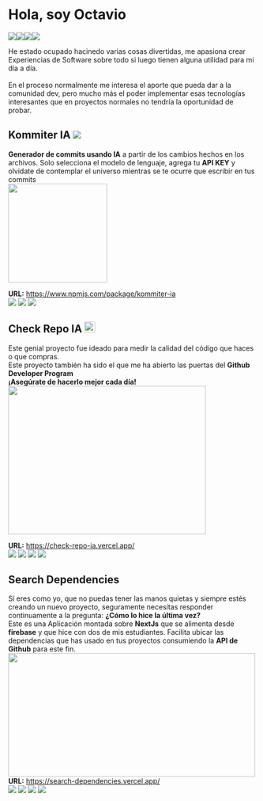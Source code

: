 # Hola, soy Octavio
<div style="display:flex; flex-direction:row">
  <a href="https://zenx5.pro"><img src="https://img.shields.io/badge/Status-Always Up-lightgreen?style=plastic"/></a>
  <a href="https://www.linkedin.com/in/zenx5/"><img src="https://img.shields.io/badge/LinkedIn-Perfil-blue?style=plastic&logo=linkedin"/></a>
  <a href="mailto:omartinez1618@gmail.com"><img src="https://img.shields.io/badge/Mail-omartinez1618@gmail.com-red?style=plastic&logo=gmail"/></a>
  <a href="https://api.whatsapp.com/send/?phone=58460644067&text&app_absent=0"><img src="https://img.shields.io/badge/Whatasapp-+584125292507-lightgreen?style=plastic&logo=whatsapp"/></a>
</div>

He estado ocupado hacinedo varias cosas divertidas, me apasiona crear Experiencias de Software sobre todo si luego tienen alguna utilidad para mi día a día.<br/><br/>
En el proceso normalmente me interesa el aporte que pueda dar a la comunidad dev, pero mucho más el poder implementar esas tecnologías interesantes que en proyectos normales no tendría la oportunidad de probar.



## Kommiter IA <img src="https://img.shields.io/badge/KommiterIA-red?style=plastic&logo=npm" />
<div><b>Generador de commits usando IA</b> a partir de los cambios hechos en los archivos. Solo selecciona el modelo de lenguaje, agrega tu <b>API KEY</b> y olvidate de contemplar el universo mientras se te ocurre que escribir en tus commits</div>
<div>
  <img src="https://github.com/user-attachments/assets/d15f0b10-a1ae-4759-a9b8-d6cef98bb217" width="200" height="200" />
</div>

**URL:** https://www.npmjs.com/package/kommiter-ia <br/>
<img src="https://img.shields.io/badge/NPM-red?style=plastic&logo=npm"/>
<img src="https://img.shields.io/badge/Typescript-white?style=plastic&logo=typescript"/>
<img src="https://img.shields.io/badge/Git-white?style=plastic&logo=git"/>

## Check Repo IA  <img src="https://check-repo-ia.vercel.app/check.svg" width="22" height="22"  />
Este genial proyecto fue ideado para medir la calidad del código que haces o que compras. <br/>
Este proyecto también ha sido el que me ha abierto las puertas del **Github Developer Program** <br/>
**¡Asegúrate de hacerlo mejor cada día!** <br/>
<img src="https://github.com/user-attachments/assets/57e8c88c-1d0d-4f1a-a6ef-b6169adcea0d" width="400" height="300"/><br/>

**URL:** https://check-repo-ia.vercel.app/ <br/>
<img src="https://img.shields.io/badge/Typescript-white?style=plastic&logo=typescript"/>
<img src="https://img.shields.io/badge/Github%20API-black?style=plastic&logo=github"/>
<img src="https://img.shields.io/badge/HTML-white?style=plastic&logo=html5"/>
<img src="https://img.shields.io/badge/Tailwindcss-white?style=plastic&logo=tailwindcss"/>


## Search Dependencies
Sí eres como yo, que no puedas tener las manos quietas y siempre estés creando un nuevo proyecto, seguramente necesitas responder continuamente a la pregunta: <b>¿Cómo lo hice la última vez?</b><br/>
Este es una Aplicación montada sobre **NextJs** que se alimenta desde **firebase** y que hice con dos de mis estudiantes. Facilita ubicar las dependencias que has usado en tus proyectos consumiendo la **API de Github** para este fin.<br/>
<img src="https://github.com/user-attachments/assets/71e0d583-a3ab-474b-93ca-85bd269bb1d0" width="500" height="250"/><br/>
**URL:** https://search-dependencies.vercel.app/ <br/>
<img src="https://img.shields.io/badge/Typescript-white?style=plastic&logo=typescript"/>
<img src="https://img.shields.io/badge/Github%20API-black?style=plastic&logo=github"/>
<img src="https://img.shields.io/badge/HTML-white?style=plastic&logo=html5"/>
<img src="https://img.shields.io/badge/Tailwindcss-white?style=plastic&logo=tailwindcss"/>

